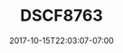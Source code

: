 ---
title: DSCF8763
date: 2017-10-15T22:03:07-07:00
draft: false
location: Mazama, WA
img_url: https://d17enza3bfujl8.cloudfront.net/DSCF8763.jpg
original_fn: ""
tags:
- Mazama, WA
- Daniella
- camping
- trees

---